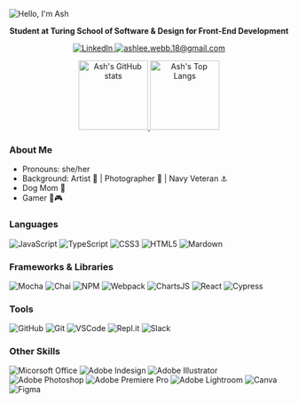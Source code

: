 ![Hello, I'm Ash](https://64.media.tumblr.com/4bc0b51a1f617b7394af8209ddaa8c08/769d452331203517-f9/s2048x3072/ba0357e12ab838f63050cd21ec49780d272ab98e.png)


<p align="center"><b>Student at Turing School of Software & Design for Front-End Development</b></p>



<div align='center'>

  <a href="https://www.linkedin.com/in/ashlee-webb-0b592199/">![LinkedIn](https://img.shields.io/badge/linkedin-%230077B5.svg?&style=for-the-badge&logo=linkedin&logoColor=white)
  </a>
  <a href="mailto:ashlee.webb.18@gmail.com">
    ![ashlee.webb.18@gmail.com](https://img.shields.io/badge/Gmail-D14836?style=for-the-badge&logo=gmail&logoColor=white)        
  </a>
  
</div>

<div align="center">
  <a href="https://github.com/ashleeawebb/github-readme-stats">
    <img alt="Ash's GitHub stats" height="125em" src="https://github-readme-stats.vercel.app/api?username=ashleeawebb&theme=gotham&show_icons=true" />
  </a>
  <a href="https://github.com/ashleeawebb/github-readme-stats">
    <img alt="Ash's Top Langs" height="125em" src="https://github-readme-stats.vercel.app/api/top-langs/?username=ashleeawebb&theme=gotham&layout=compact" />
  </a>
</div>

<div align="left">

### About Me
- Pronouns: she/her
- Background: Artist 🎨 | Photographer 📸 | Navy Veteran ⚓️
- Dog Mom 🐾
- Gamer 👾🎮

### Languages

<div>
  <img alt="JavaScript" src="https://img.shields.io/badge/javascript%20-%23323330.svg?&style=for-the-badge&logo=javascript&logoColor=%23F7DF1E"/>
  <img alt="TypeScript" src="https://img.shields.io/badge/typescript-%23007ACC.svg?style=for-the-badge&logo=typescript&logoColor=white" />
  <img alt="CSS3" src="https://img.shields.io/badge/css3%20-%231572B6.svg?&style=for-the-badge&logo=css3&logoColor=white"/>
  <img alt="HTML5" src="https://img.shields.io/badge/html5%20-%23E34F26.svg?&style=for-the-badge&logo=html5&logoColor=white"/>
  <img alt="Mardown" src="https://img.shields.io/badge/Markdown-000000?style=for-the-badge&logo=markdown&logoColor=white"/>
</div>

### Frameworks & Libraries

<div> 
  <img alt="Mocha" src="https://img.shields.io/badge/Mocha-8D6748?style=for-the-badge&logo=Mocha&logoColor=white"/>
  <img alt="Chai" src="https://img.shields.io/badge/Chai-A30701?style=for-the-badge&logo=chai&logoColor=white"/>
  <img alt="NPM" src="https://img.shields.io/badge/npm-CB3837?style=for-the-badge&logo=npm&logoColor=white"/>
  <img alt="Webpack" src="https://img.shields.io/badge/webpack-%238DD6F9.svg?style=for-the-badge&logo=webpack&logoColor=black"/>
  <img alt="ChartsJS" src="https://img.shields.io/badge/chart.js-F5788D.svg?style=for-the-badge&logo=chart.js&logoColor=white"/>
  <img alt="React" src="https://img.shields.io/badge/react-%2320232a.svg?style=for-the-badge&logo=react&logoColor=%2361DAFB"/>
  <img alt="Cypress" src="https://img.shields.io/badge/-cypress-%23E5E5E5?style=for-the-badge&logo=cypress&logoColor=058a5e"/>
</div> 

 ### Tools

<div>
  <img alt="GitHub" src="https://img.shields.io/badge/github-181717.svg?style=for-the-badge&logo=github&logoColor=white"/>
  <img alt="Git" src="https://img.shields.io/badge/git-F05032.svg?style=for-the-badge&logo=git&logoColor=white" alt="Git badge"/>
  <img alt="VSCode" src="https://img.shields.io/badge/VS_Code-007ACC?style=for-the-badge&logo=visual%20studio%20code&logoColor=white"/>
  <img alt="Repl.it" src="https://img.shields.io/badge/Repl.it-%230D101E.svg?style=for-the-badge&logo=replit&logoColor=white"/>
  <img alt="Slack" src="https://img.shields.io/badge/Slack-4A154B.svg?&style=for-the-badge&logo=slack&logoColor=white"/>
</div>  

### Other Skills 

<div>
  <img alt="Micorsoft Office" src="https://img.shields.io/badge/Microsoft_Office-D83B01?style=for-the-badge&logo=microsoft-office&logoColor=white"/>
  <img alt="Adobe Indesign" src="https://img.shields.io/badge/Adobe%20InDesign-EE3D8F?style=for-the-badge&logo=adobe-indesign&logoColor=white&labelColor=EE3D8F"/>
  <img alt="Adobe Illustrator" src="https://img.shields.io/badge/Adobe%20Illustrator-FF9A00?style=for-the-badge&logo=adobe-illustrator&logoColor=white&labelColor=FF9A00"/>
  <img alt="Adobe Photoshop" src="https://img.shields.io/badge/Adobe%20Photoshop-31A8FF?style=for-the-badge&logo=adobe-photoshop&logoColor=white&labelColor=2496ED"/>
  <img alt="Adobe Premiere Pro" src="https://img.shields.io/badge/Adobe%20Premiere%20Pro-9999FF?style=for-the-badge&logo=adobe-premiere-pro&logoColor=white&labelColor=9999FF"/>
  <img alt="Adobe Lightroom" src="https://img.shields.io/badge/Adobe%20Lightroom-31A8FF?style=for-the-badge&logo=adobe-lightroom&logoColor=white&labelColor=31A8FF"/>
  <img alt="Canva" src="https://img.shields.io/badge/Canva-%2300C4CC.svg?&style=for-the-badge&logo=Canva&logoColor=white"/>
  <img alt="Figma" src="https://img.shields.io/badge/Figma-F24E1E?style=for-the-badge&logo=figma&logoColor=white"/>
 </div>


<!--
**AshleeAWebb/AshleeAWebb** is a ✨ _special_ ✨ repository because its `README.md` (this file) appears on your GitHub profile.

Here are some ideas to get you started:

- 🔭 I’m currently working on ...
- 🌱 I’m currently learning ...
- 👯 I’m looking to collaborate on ...
- 🤔 I’m looking for help with ...
- 💬 Ask me about ...
- 📫 How to reach me: ...
- 😄 Pronouns: ...
- ⚡ Fun fact: ...
-->
